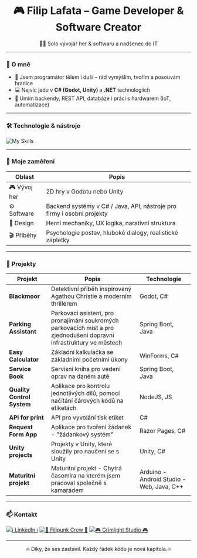 <h1 align="center">🎮 Filip Lafata – Game Developer & Software Creator</h1>

<p align="center">
  👨‍💻 Solo vývojář her & softwaru a nadšenec do IT
</p>

---

### 🚀 O mně

- 🧠 Jsem programátor tělem i duší – rád vymýšlím, tvořím a posouvám hranice
- 💻 Nejvíc jedu v **C# (Godot, Unity)** a **.NET** technologiích
- 🔧 Umím backendy, REST API, databáze i práci s hardwarem (IoT, automatizace)

---

### 🛠️ Technologie & nástroje

![My Skills](https://skillicons.dev/icons?i=cs,dotnet,unity,godot,blender,git,github,linux,figma,vscode,visualstudio,java,js,eclipse,mysql,html,css)

---

### 🧪 Moje zaměření

| Oblast            | Popis                                                                 |
|-------------------|------------------------------------------------------------------------|
| 🎮 Vývoj her       | 2D hry v Godotu nebo Unity        |
| ⚙️ Software        | Backend systémy v C# / Java, API, nástroje pro firmy i osobní projekty        |
| 🧠 Design          | Herní mechaniky, UX logika, narativní struktura                        |
| 🎬 Příběhy         | Psychologie postav, hluboké dialogy, realistické zápletky             |

---

### 🧩 Projekty

| Projekt             | Popis                                                                 | Technologie     |
|---------------------|------------------------------------------------------------------------|-----------------|
| **Blackmoor**        | Detektivní příběh inspirovaný Agathou Christie a moderním thrillerem  | Godot, C#       |
| **Parking Assistant**        | Parkovací asistent, pro pronajímání soukromých parkovacích míst a pro zjednodušení dopravní infrastruktury ve městech  | Spring Boot, Java  |
| **Easy Calculator**        | Základní kalkulačka se základními početními úkony  | WinForms, C#       |
| **Service Book**        | Servisní kniha pro vedení oprav na daném autě  | Spring Boot, Java        |
| **Quality Control System**        | Aplikace pro kontrolu jednotlivých dílů, pomocí načítání čárových kódů na etiketách   | NodeJS, JS        |
| **API for print**        | API pro vyvolání tisk etiket   | C#        |
| **Request Form App**        | Aplikace pro tvoření žádanek - "žádankový systém"   | Razor Pages, C#        |
| **Unity projects**        | Projekty v Unity, které sloužily pro naučení se s Unity   | Unity, C#        |
| **Maturitní projekt**        | Maturitní projekt - Chytrá časomíra na kterém jsem pracoval společně s kamarádem   | Arduino - Android Studio - Web, Java, C++         |



---
  ### 📫 Kontakt

<p align="left">
  <a href="https://www.linkedin.com/in/filip-lafata/"><img src="https://skillicons.dev/icons?i=linkedin" alt="ℹ️ LinkedIn ℹ️"/></a>
  <a href="https://discord.gg/8FkMAVZ3Ex"><img src="https://skillicons.dev/icons?i=discord" alt="👑 Filipunk Crew 👑"/></a>
   <a href="https://discord.gg/kZV3GyuV5B"><img src="https://skillicons.dev/icons?i=discord" alt="🎮 Grimlight Studio 🎮"/></a>
</p>
  
---

<p align="center">🔥 Díky, že ses zastavil. Každý řádek kódu je nová kapitola.🔥</p>
